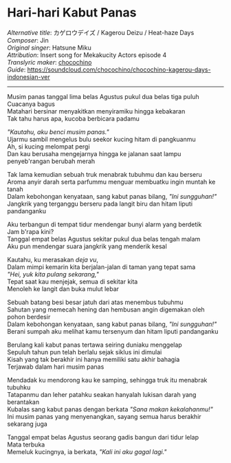 # Hari-hari Kabut Panas
_Alternative title_: カゲロウデイズ / Kagerou Deizu / Heat-haze Days  
_Composer_: Jin  
_Original singer_: Hatsune Miku  
_Attribution_: Insert song for Mekakucity Actors episode 4  
_Translyric maker_: [chocochino](http://soundcloud.com/chocochino)  
_Guide_: <https://soundcloud.com/chocochino/chocochino-kagerou-days-indonesian-ver>  

---

Musim panas tanggal lima belas Agustus pukul dua belas tiga puluh  
Cuacanya bagus  
Matahari bersinar menyakitkan menyiramiku hingga kebakaran  
Tak tahu harus apa, kucoba berbicara padamu  

_"Kautahu, aku benci musim panas."_  
Ujarmu sambil mengelus bulu seekor kucing hitam di pangkuanmu  
Ah, si kucing melompat pergi  
Dan kau berusaha mengejarnya hingga ke jalanan saat lampu penyeb'rangan berubah merah  

Tak lama kemudian sebuah truk menabrak tubuhmu dan kau berseru  
Aroma anyir darah serta parfummu menguar membuatku ingin muntah ke tanah  
Dalam kebohongan kenyataan, sang kabut panas bilang, _"Ini sungguhan!"_  
Jangkrik yang terganggu berseru pada langit biru dan hitam liputi pandanganku  

Aku terbangun di tempat tidur mendengar bunyi alarm yang berdetik  
Jam b'rapa kini?   
Tanggal empat belas Agustus sekitar pukul dua belas tengah malam  
Aku pun mendengar suara jangkrik yang menderik kesal  

Kautahu, ku merasakan _deja vu_,  
Dalam mimpi kemarin kita berjalan-jalan di taman yang tepat sama  
_"Hei, yuk kita pulang sekarang,"_  
Tepat saat kau menjejak, semua di sekitar kita  
Menoleh ke langit dan buka mulut lebar  

Sebuah batang besi besar jatuh dari atas menembus tubuhmu  
Sahutan yang memecah hening dan hembusan angin digemakan oleh pohon berdesir  
Dalam kebohongan kenyataan, sang kabut panas bilang, _"Ini sungguhan!"_  
Berani sumpah aku melihat kamu tersenyum dan hitam liputi pandanganku  

Berulang kali kabut panas tertawa seiring duniaku menggelap  
Sepuluh tahun pun telah berlalu sejak siklus ini dimulai  
Kisah yang tak berakhir ini hanya memiliki satu akhir bahagia  
Terjawab dalam hari musim panas  

Mendadak ku mendorong kau ke samping, sehingga truk itu menabrak tubuhku  
Tatapanmu dan leher patahku seakan hanyalah lukisan darah yang berantakan  
Kubalas sang kabut panas dengan berkata _"Sana makan kekalahanmu!"_  
Ini musim panas yang menyenangkan, sayang semua harus berakhir sekarang juga  

Tanggal empat belas Agustus seorang gadis bangun dari tidur lelap  
Mata terbuka  
Memeluk kucingnya, ia berkata, _"Kali ini aku gagal lagi."_  